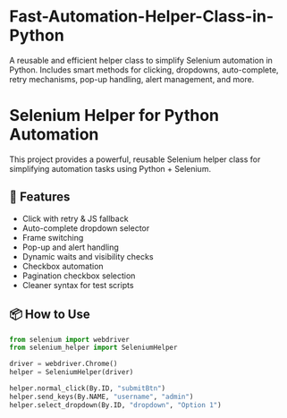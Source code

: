 # Fast-Automation-Helper-Class-in-Python
A reusable and efficient helper class to simplify Selenium automation in Python. Includes smart methods for clicking, dropdowns, auto-complete, retry mechanisms, pop-up handling, alert management, and more.
# Selenium Helper for Python Automation

This project provides a powerful, reusable Selenium helper class for simplifying automation tasks using Python + Selenium.

## 🚀 Features

- Click with retry & JS fallback
- Auto-complete dropdown selector
- Frame switching
- Pop-up and alert handling
- Dynamic waits and visibility checks
- Checkbox automation
- Pagination checkbox selection
- Cleaner syntax for test scripts

## 📦 How to Use

```python
from selenium import webdriver
from selenium_helper import SeleniumHelper

driver = webdriver.Chrome()
helper = SeleniumHelper(driver)

helper.normal_click(By.ID, "submitBtn")
helper.send_keys(By.NAME, "username", "admin")
helper.select_dropdown(By.ID, "dropdown", "Option 1")
